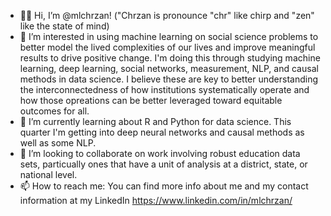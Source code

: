 - 👋🏽 Hi, I’m @mlchrzan! ("Chrzan is pronounce "chr" like chirp and "zen" like the state of mind)
- 👀 I’m interested in using machine learning on social science problems to better model the lived complexities of our lives and improve meaningful results to drive positive change. I'm doing this through studying machine learning, deep learning, social networks, measurement, NLP, and causal methods in data science. I believe these are key to better understanding the interconnectedness of how institutions systematically operate and how those opreations can be better leveraged toward equitable outcomes for all. 
- 🌱 I’m currently learning about R and Python for data science. This quarter I'm getting into deep neural networks and causal methods as well as some NLP. 
- 💞️ I’m looking to collaborate on work involving robust education data sets, particually ones that have a unit of analysis at a district, state, or national level.
- 📫 How to reach me: You can find more info about me and my contact information at my LinkedIn https://www.linkedin.com/in/mlchrzan/ 

<!---
mlchrzan/mlchrzan is a ✨ special ✨ repository because its `README.md` (this file) appears on your GitHub profile.
You can click the Preview link to take a look at your changes.
--->
